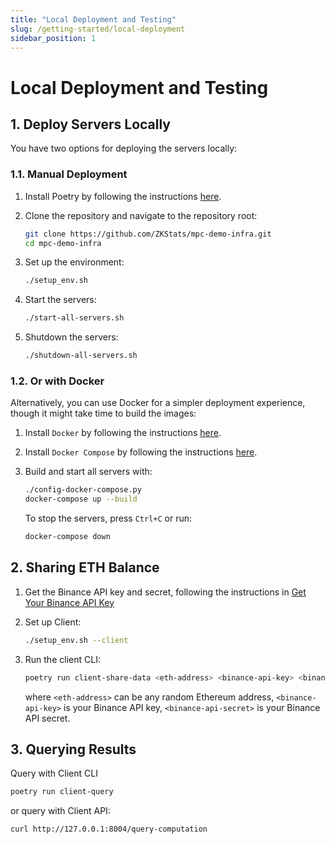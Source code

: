 ```yaml
---
title: "Local Deployment and Testing"
slug: /getting-started/local-deployment
sidebar_position: 1
---
```


# Local Deployment and Testing

## 1. Deploy Servers Locally

You have two options for deploying the servers locally:

### 1.1. Manual Deployment

1. Install Poetry by following the instructions [here](https://python-poetry.org/docs/#installation).

2. Clone the repository and navigate to the repository root:
   ```bash
   git clone https://github.com/ZKStats/mpc-demo-infra.git
   cd mpc-demo-infra
   ```

3. Set up the environment:
   ```bash
   ./setup_env.sh
   ```

4. Start the servers:
   ```bash
   ./start-all-servers.sh
   ```

5. Shutdown the servers:
   ```bash
   ./shutdown-all-servers.sh
   ```

### 1.2. Or with Docker

Alternatively, you can use Docker for a simpler deployment experience, though it might take time to build the images:

1. Install `Docker` by following the instructions [here](https://docs.docker.com/engine/install/).

2. Install `Docker Compose` by following the instructions [here](https://docs.docker.com/compose/install/).

3. Build and start all servers with:
   ```bash
   ./config-docker-compose.py
   docker-compose up --build
   ```

   To stop the servers, press `Ctrl+C` or run:
   ```bash
   docker-compose down
   ```


## 2. Sharing ETH Balance

1. Get the Binance API key and secret, following the instructions in [Get Your Binance API Key](https://github.com/ZKStats/mpc-demo-infra/blob/main/mpc_demo_infra/client_cli/docker/README.md#step-1-get-your-binance-api-key)

2. Set up Client:
    ```bash
    ./setup_env.sh --client
    ```

3. Run the client CLI:
    ```bash
    poetry run client-share-data <eth-address> <binance-api-key> <binance-api-secret>
    ```
    where `<eth-address>` can be any random Ethereum address, `<binance-api-key>` is your Binance API key, `<binance-api-secret>` is your Binance API secret.


## 3. Querying Results

Query with Client CLI
```bash
poetry run client-query
```

or query with Client API:
```bash
curl http://127.0.0.1:8004/query-computation
```
